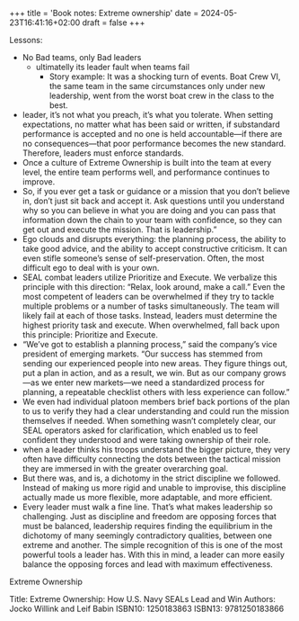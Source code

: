 +++
title = 'Book notes: Extreme ownership'
date = 2024-05-23T16:41:16+02:00
draft = false
+++

Lessons:

-  No Bad teams, only Bad leaders
    - ultimatelly its leader fault when teams fail
        - Story example: It was a shocking turn of events. Boat Crew VI, the same team in the same circumstances only under new leadership, went from the worst boat crew in the class to the best.
- leader, it’s not what you preach, it’s what you tolerate. When setting expectations, no matter what has been said or written, if substandard performance is accepted and no one is held accountable—if there are no consequences—that poor performance becomes the new standard. Therefore, leaders must enforce standards.
- Once a culture of Extreme Ownership is built into the team at every level, the entire team performs well, and performance continues to improve.
- So, if you ever get a task or guidance or a mission that you don’t believe in, don’t just sit back and accept it. Ask questions until you understand why so you can believe in what you are doing and you can pass that information down the chain to your team with confidence, so they can get out and execute the mission. That is leadership.”
- Ego clouds and disrupts everything: the planning process, the ability to take good advice, and the ability to accept constructive criticism. It can even stifle someone’s sense of self-preservation. Often, the most difficult ego to deal with is your own.
- SEAL combat leaders utilize Prioritize and Execute. We verbalize this principle with this direction: “Relax, look around, make a call.” Even the most competent of leaders can be overwhelmed if they try to tackle multiple problems or a number of tasks simultaneously. The team will likely fail at each of those tasks. Instead, leaders must determine the highest priority task and execute. When overwhelmed, fall back upon this principle: Prioritize and Execute.
- “We’ve got to establish a planning process,” said the company’s vice president of emerging markets. “Our success has stemmed from sending our experienced people into new areas. They figure things out, put a plan in action, and as a result, we win. But as our company grows—as we enter new markets—we need a standardized process for planning, a repeatable checklist others with less experience can follow.”
- We even had individual platoon members brief back portions of the plan to us to verify they had a clear understanding and could run the mission themselves if needed. When something wasn’t completely clear, our SEAL operators asked for clarification, which enabled us to feel confident they understood and were taking ownership of their role.
- when a leader thinks his troops understand the bigger picture, they very often have difficulty connecting the dots between the tactical mission they are immersed in with the greater overarching goal.
- But there was, and is, a dichotomy in the strict discipline we followed. Instead of making us more rigid and unable to improvise, this discipline actually made us more flexible, more adaptable, and more efficient.
- Every leader must walk a fine line. That’s what makes leadership so challenging. Just as discipline and freedom are opposing forces that must be balanced, leadership requires finding the equilibrium in the dichotomy of many seemingly contradictory qualities, between one extreme and another. The simple recognition of this is one of the most powerful tools a leader has. With this in mind, a leader can more easily balance the opposing forces and lead with maximum effectiveness.

Extreme Ownership

Title: Extreme Ownership: How U.S. Navy SEALs Lead and Win
Authors: Jocko Willink and Leif Babin
ISBN10: 1250183863
ISBN13: 9781250183866